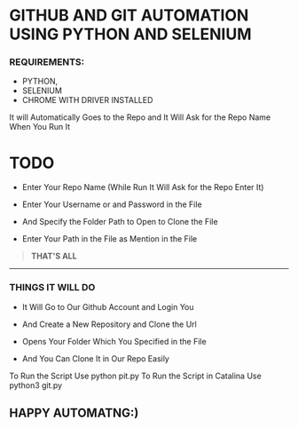 
# GITHUB AND GIT AUTOMATION USING PYTHON AND SELENIUM


### REQUIREMENTS:
  * PYTHON,
  * SELENIUM
  * CHROME WITH DRIVER INSTALLED
  
  
 It will Automatically Goes to the Repo and It Will Ask for the Repo Name When You Run It 
 
 # TODO
 
 * Enter Your Repo Name (While Run It Will Ask for the Repo Enter It)
 
 * Enter Your Username or and Password in the File
 
 * And Specify the Folder Path to Open to Clone the File
 
 * Enter Your Path in the File as Mention in the File
 
 > **THAT'S ALL** 
 
 ___
 
### THINGS IT WILL DO 
 
 
* It Will Go to Our Github Account and Login You 

 
* And Create a New Repository and Clone the Url
 
* Opens Your Folder Which You Specified in the File 

* And You Can Clone It in Our Repo Easily 
 
  
To Run the Script Use python pit.py
To Run the Script in Catalina Use python3 git.py
 
 
 
##  HAPPY AUTOMATNG:)
   
